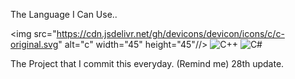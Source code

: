 The Language I Can Use..


<img src="https://cdn.jsdelivr.net/gh/devicons/devicon/icons/c/c-original.svg" alt="c" width="45" height="45"//>
![C++](https://img.shields.io/badge/c++-%2300599C.svg?style=for-the-badge&logo=c%2B%2B&logoColor=white)
![C#](https://img.shields.io/badge/c%23-%23239120.svg?style=for-the-badge&logo=c-sharp&logoColor=white)

The Project that I commit this everyday. (Remind me) 28th update.
